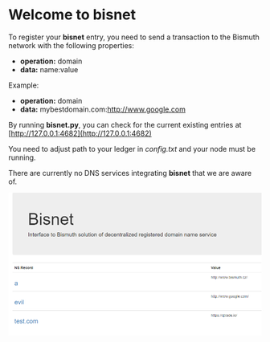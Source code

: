 # Welcome to bisnet

To register your **bisnet** entry, you need to send a transaction to the Bismuth network with the following properties:

* **operation:** domain
* **data:** name:value

Example:

* **operation:** domain
* **data:** mybestdomain.com:http://www.google.com

By running **bisnet.py**, you can check for the current existing entries at [http://127.0.0.1:4682](http://127.0.0.1:4682)

You need to adjust path to your ledger in _config.txt_ and your node must be running.

There are currently no DNS services integrating **bisnet** that we are aware of.

![Thumbnail](thumb.png)